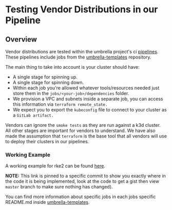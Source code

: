 # Testing Vendor Distributions in our Pipeline

## Overview

Vendor distributions are tested within the umbrella project's ci [pipelines][0]. These pipelines include jobs from the [umbrella-templates][1] repository.

The main thing to take into account is your cluster should have:

* A single stage for spinning up.
* A single stage for spinning down.
* Within each job you're allowed whatever tools/resources needed just store them in the `jobs/<your-job>/dependencies` folder.
* We provision a VPC and subnets inside a separate job, you can access this information via `terraform remote_state.`
* We expect you to export the `kubeconfig` file to connect to your cluster as a `GitLab artifact.`

Vendors can ignore the `smoke tests` as they are run against a k3d cluster. All other stages are important for vendors to understand. We have also made the assumption that `terraform` is the base tool that all vendors will use to deploy their clusters in our pipelines.

### Working Example

A working example for rke2 can be found [here][2].

**NOTE:** This link is pinned to a specific commit to show you exactly where in the code it is being implemented, look at the code to get a gist then view `master` branch to make sure nothing has changed).

You can find more information about specific jobs in each jobs specific README.md inside [umbrella-templates][1].

[0]: https://repo1.dso.mil/big-bang/bigbang/-/pipelines
[1]: https://repo1.dso.mil/big-bang/pipeline-templates/umbrella-templates
[2]: https://repo1.dso.mil/big-bang/bigbang/-/blob/a1b7926ce05127a57661fe5ff72c6d7a23db0470/.gitlab-ci.yml#L148
